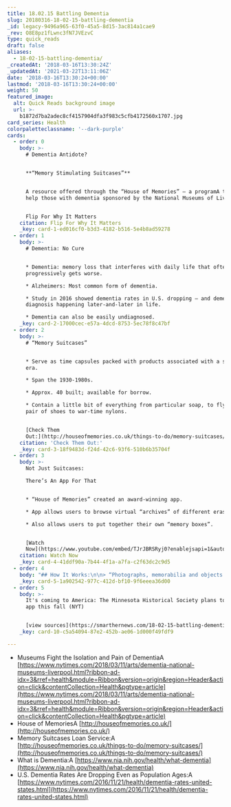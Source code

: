 ```yaml
---
title: 18.02.15 Battling Dementia
slug: 20180316-18-02-15-battling-dementia
_id: legacy-9496a965-63f0-45a5-8d15-3ac814a1cae9
_rev: O8E8pz1fLwnc3fN7JVEzvC
type: quick_reads
draft: false
aliases:
  - 18-02-15-battling-dementia/
_createdAt: '2018-03-16T13:30:24Z'
_updatedAt: '2021-03-22T13:11:06Z'
date: '2018-03-16T13:30:24+00:00'
lastmod: '2018-03-16T13:30:24+00:00'
weight: 50
featured_image:
  alt: Quick Reads background image
  url: >-
    b1872d7ba2adec8cf4157904dfa3f983c5cfb4172560x1707.jpg
card_series: Health
colorpaletteclassname: '--dark-purple'
cards:
  - order: 0
    body: >-
      # Dementia Antidote?


      **“Memory Stimulating Suitcases”**


      A resource offered through the “House of Memories” – a programA to try to
      help those with dementia sponsored by the National Museums of Liverpool.


      Flip For Why It Matters
    citation: Flip For Why It Matters
    _key: card-1-ed016cf0-b3d3-4182-b516-5e4b8ad59278
  - order: 1
    body: >-
      # Dementia: No Cure


      * Dementia: memory loss that interferes with daily life that often
      progressively gets worse.

      * Alzheimers: Most common form of dementia.

      * Study in 2016 showed dementia rates in U.S. dropping – and dementia
      diagnosis happening later-and-later in life.

      * Dementia can also be easily undiagnosed.
    _key: card-2-17000cec-e57a-4dcd-8753-5ec78f8c47bf
  - order: 2
    body: >-
      # “Memory Suitcases”


      * Serve as time capsules packed with products associated with a specific
      era.

      * Span the 1930-1980s.

      * Approx. 40 built; available for borrow.

      * Contain a little bit of everything from particular soap, to flyers, a
      pair of shoes to war-time nylons.


      [Check Them
      Out:](http://houseofmemories.co.uk/things-to-do/memory-suitcases/)
    citation: 'Check Them Out:'
    _key: card-3-18f9483d-f24d-42c6-93f6-510b6b35704f
  - order: 3
    body: >-
      Not Just Suitcases:  

      There’s An App For That


      * “House of Memories” created an award-winning app.

      * App allows users to browse virtual “archives” of different eras.

      * Also allows users to put together their own “memory boxes”.


      [Watch
      Now](https://www.youtube.com/embed/TJrJBRSRyj0?enablejsapi=1&autoplay=1&rel=0)
    citation: Watch Now
    _key: card-4-41ddf90a-7b44-4f1a-a7fa-c2f63dc2c9d5
  - order: 4
    body: "## How It Works:\n\n> “Photographs, memorabilia and objects a\x14 be they the actual items or images of them on apps a\x14 help rekindle memories in people with dementia and lead them to start conversations.”  \n  \n  \n  \nMuseums Fight the Isolation and Pain of Dementia, NYT, Mar. 11, 2018"
    _key: card-5-1a902542-977c-412d-bf10-9f6eeea36d00
  - order: 5
    body: >-
      It's coming to America: The Minnesota Historical Society plans to offer an
      app this fall (NYT)


      [view sources](https://smarthernews.com/18-02-15-battling-dementia/)
    _key: card-10-c5a54094-87e2-452b-ae06-1d000f49fdf9

---
```

* Museums Fight the Isolation and Pain of DementiaA [https://www.nytimes.com/2018/03/11/arts/dementia-national-museums-liverpool.html?ribbon-ad-idx=3&rref=health&module=Ribbon&version=origin&region=Header&action=click&contentCollection=Health&pgtype=article](https://www.nytimes.com/2018/03/11/arts/dementia-national-museums-liverpool.html?ribbon-ad-idx=3&rref=health&module=Ribbon&version=origin&region=Header&action=click&contentCollection=Health&pgtype=article)
* House of MemoriesA [http://houseofmemories.co.uk/](http://houseofmemories.co.uk/)
* Memory Suitcases Loan Service:A [http://houseofmemories.co.uk/things-to-do/memory-suitcases/](http://houseofmemories.co.uk/things-to-do/memory-suitcases/)
* What is Dementia:A [https://www.nia.nih.gov/health/what-dementia](https://www.nia.nih.gov/health/what-dementia)
* U.S. Dementia Rates Are Dropping Even as Population Ages:A [https://www.nytimes.com/2016/11/21/health/dementia-rates-united-states.html](https://www.nytimes.com/2016/11/21/health/dementia-rates-united-states.html)